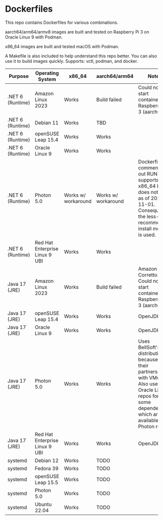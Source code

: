 # Dockerfiles

This repo contains Dockerfiles for various combinations.

aarch64/arm64/armv8 images are built and tested on Raspberry Pi 3 on Oracle
Linux 9 with Podman.

x86_64 images are built and tested macOS with Podman.

A Makefile is also included to help understand this repo better. You can also
use it to build images quickly. Supports: vctl, podman, and docker.

| Purpose            | Operating System                         | x86_64               | aarch64/arm64        | Notes      |
|--------------------|------------------------------------------|----------------------|----------------------|------------|
| .NET 6 (Runtime)   | Amazon Linux 2023                        | Works                | Build failed         | Could not start container on Raspberry Pi 3 (aarch64) |
| .NET 6 (Runtime)   | Debian 11                                | Works                | TBD                  |  |
| .NET 6 (Runtime)   | openSUSE Leap 15.4                       | Works                | Works                |  |
| .NET 6 (Runtime)   | Oracle Linux 9                           | Works                | Works                |  |
| .NET 6 (Runtime)   | Photon 5.0                               | Works w/ workaround  | Works w/ workaround  | Dockerfile has commented out RUN that supports x86_64 but does not work as of 2022-11-01. Consequently, the less-recommended install method is used. |
| .NET 6 (Runtime)   | Red Hat Enterprise Linux 9 UBI           | Works                | Works                |  |
| Java 17 (JRE)      | Amazon Linux 2023                        | Works                | Build failed         | Amazon Corretto. Could not start container on Raspberry Pi 3 (aarch64). |
| Java 17 (JRE)      | openSUSE Leap 15.4                       | Works                | Works                | OpenJDK |
| Java 17 (JRE)      | Oracle Linux 9                           | Works                | Works                | OpenJDK |
| Java 17 (JRE)      | Photon 5.0                               | Works                | Works                | Uses BellSoft's distribution because of their partnership with VMware. Also uses Oracle Linux 8 repos for some dependencies which are not available in Photon repos. |
| Java 17 (JRE)      | Red Hat Enterprise Linux 9 UBI           | Works                | Works                | OpenJDK |
| systemd            | Debian 12                                | Works                | TODO                 |  |
| systemd            | Fedora 39                                | Works                | TODO                 |  |
| systemd            | openSUSE Leap 15.5                       | Works                | TODO                 |  |
| systemd            | Photon 5.0                               | Works                | TODO                 |  |
| systemd            | Ubuntu 22.04                             | Works                | TODO                 |  |
